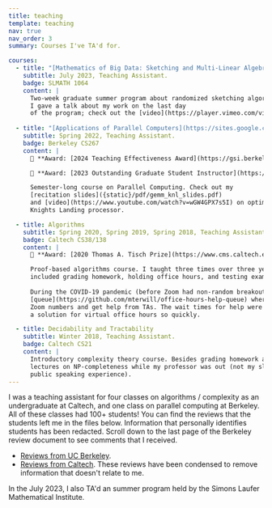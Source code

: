 ```yaml
---
title: teaching 
template: teaching 
nav: true 
nav_order: 3
summary: Courses I've TA'd for. 

courses:
  - title: "[Mathematics of Big Data: Sketching and Multi-Linear Algebra](https://www.slmath.org/summer-schools/1064#overview_summer_graduate_school)"
    subtitle: July 2023, Teaching Assistant.
    badge: SLMATH 1064 
    content: |
      Two-week graduate summer program about randomized sketching algorithms and tensor computations.
      I gave a talk about my work on the last day
      of the program; check out the [video](https://player.vimeo.com/video/852491761). 
      
  - title: "[Applications of Parallel Computers](https://sites.google.com/lbl.gov/cs267-spr2022)" 
    subtitle: Spring 2022, Teaching Assistant.
    badge: Berkeley CS267 
    content: |
      🏅 **Award: [2024 Teaching Effectiveness Award](https://gsi.berkeley.edu/programs-services/award-programs/teaching-effectiveness/)**

      🏅 **Award: [2023 Outstanding Graduate Student Instructor](https://gsi.berkeley.edu/programs-services/award-programs/ogsi/)**

      Semester-long course on Parallel Computing. Check out my 
      [recitation slides]({static}/pdf/gemm_knl_slides.pdf) 
      and [video](https://www.youtube.com/watch?v=wGW4GPX7s5I) on optimizing GEMM for the Intel 
      Knights Landing processor. 

  - title: Algorithms 
    subtitle: Spring 2020, Spring 2019, Spring 2018, Teaching Assistant.
    badge: Caltech CS38/138
    content: |
      🏅 **Award: [2020 Thomas A. Tisch Prize](https://www.cms.caltech.edu/academics/honors#thomas-a-tisch-prize-for-undergraduate-teaching-in-computing-and-mathematical-sciences)**

      Proof-based algorithms course. I taught three times over three years (2018, 2019, 2020); responsibilities
      included grading homework, holding office hours, and testing exam questions. 
      
      During the COVID-19 pandemic (before Zoom had non-random breakout rooms), I deployed a
      [queue](https://github.com/mterwill/office-hours-help-queue) where students could enter in their own
      Zoom numbers and get help from TAs. The wait times for help were long, but I'm proud that we jury-rigged
      a solution for virtual office hours so quickly. 

  - title: Decidability and Tractability 
    subtitle: Winter 2018, Teaching Assistant.
    badge: Caltech CS21
    content: |
      Introductory complexity theory course. Besides grading homework and exams, I gave two 
      lectures on NP-completeness while my professor was out (not my slides / content, but it was great
      public speaking experience).
---
```

I was a teaching assistant for four classes on algorithms / complexity as an undergraduate at 
Caltech, and one class on parallel computing at Berkeley. All of these classes had 100+ students! 
You can find the reviews that the students left me in the files below. Information that personally 
identifies students has been redacted. Scroll down to the last page of the Berkeley review document 
to see comments that I received.

- [Reviews from UC Berkeley]({static}/pdf/teaching_reviews/reviews_berkeley.pdf).
- [Reviews from Caltech]({static}/pdf/teaching_reviews/reviews_caltech.pdf). These reviews have been 
condensed to remove information that doesn't relate 
to me. 

In the July 2023, I also TA'd an summer program 
held by the Simons Laufer Mathematical Institute.

